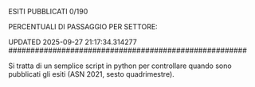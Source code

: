 ESITI PUBBLICATI 0/190 

PERCENTUALI DI PASSAGGIO PER SETTORE:

UPDATED 2025-09-27 21:17:34.314277
###################################################### 

Si tratta di un semplice script in python per controllare quando sono pubblicati gli esiti (ASN 2021, sesto quadrimestre).

